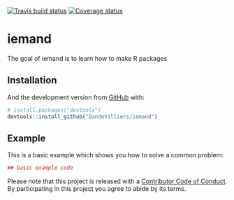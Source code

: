 [![Travis build status](https://travis-ci.org/DandeVilliers/iemand.svg?branch=master)](https://travis-ci.org/DandeVilliers/iemand)
[![Coverage status](https://codecov.io/gh/DandeVilliers/iemand/branch/master/graph/badge.svg)](https://codecov.io/github/DandeVilliers/iemand?branch=master)

# iemand

The goal of iemand is to learn how to make R packages

## Installation


And the development version from [GitHub](https://github.com/) with:

``` r
# install.packages("devtools")
devtools::install_github("DandeVilliers/iemand")
```
## Example

This is a basic example which shows you how to solve a common problem:

``` r
## basic example code
```
Please note that this project is released with a [Contributor Code of Conduct](CODE_OF_CONDUCT.md).
  By participating in this project you agree to abide by its terms.
